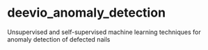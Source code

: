 # deevio_anomaly_detection
Unsupervised and self-supervised machine learning techniques for anomaly detection of defected nails
